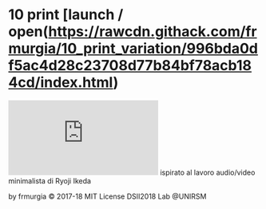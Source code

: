 
# 10 print [launch / open(https://rawcdn.githack.com/frmurgia/10_print_variation/996bda0df5ac4d28c23708d77b84bf78acb184cd/index.html)
![Alt Text](https://rawcdn.githack.com/frmurgia/10_print_variation/996bda0df5ac4d28c23708d77b84bf78acb184cd/index.html)
ispirato al lavoro audio/video minimalista
di Ryoji Ikeda

by frmurgia © 2017-18 MIT License
DSII2018 Lab @UNIRSM
